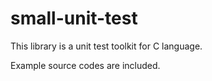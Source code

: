small-unit-test
===============
This library is a unit test toolkit for C language.

Example source codes are included.
